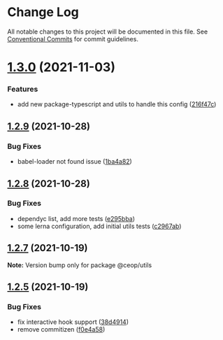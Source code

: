 # Change Log

All notable changes to this project will be documented in this file.
See [Conventional Commits](https://conventionalcommits.org) for commit guidelines.

# [1.3.0](https://github.com/ceopaludetto/ceop/compare/@ceop/utils@1.2.9...@ceop/utils@1.3.0) (2021-11-03)


### Features

* add new package-typescript and utils to handle this config ([216f47c](https://github.com/ceopaludetto/ceop/commit/216f47c8380d874c485b70aa4b3df25e54c30eed))





## [1.2.9](https://github.com/ceopaludetto/ceop/compare/@ceop/utils@1.2.8...@ceop/utils@1.2.9) (2021-10-28)


### Bug Fixes

* babel-loader not found issue ([1ba4a82](https://github.com/ceopaludetto/ceop/commit/1ba4a820f4a7ea63242a428a478ead714165fe4c))





## [1.2.8](https://github.com/ceopaludetto/ceop/compare/@ceop/utils@1.2.7...@ceop/utils@1.2.8) (2021-10-28)


### Bug Fixes

* dependyc list, add more tests ([e295bba](https://github.com/ceopaludetto/ceop/commit/e295bba525232f8dbe59da55865c44c84852214c))
* some lerna configuration, add initial utils tests ([c2967ab](https://github.com/ceopaludetto/ceop/commit/c2967ab3abea1b2a6769a00bce1392f3768af1e2))





## [1.2.7](https://github.com/ceopaludetto/ceop/compare/@ceop/utils@1.2.6...@ceop/utils@1.2.7) (2021-10-19)

**Note:** Version bump only for package @ceop/utils





## [1.2.5](https://github.com/ceopaludetto/ceop/compare/@ceop/utils@1.2.1...@ceop/utils@1.2.5) (2021-10-19)


### Bug Fixes

* fix interactive hook support ([38d4914](https://github.com/ceopaludetto/ceop/commit/38d49147bb1ce63f817a838ed86b11a0440f0f01))
* remove commitizen ([f0e4a58](https://github.com/ceopaludetto/ceop/commit/f0e4a58a8d41fab9fdccab54974c6d9f6eab3f73))
